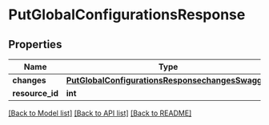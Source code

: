 # PutGlobalConfigurationsResponse

## Properties
Name | Type | Description | Notes
------------ | ------------- | ------------- | -------------
**changes** | [**PutGlobalConfigurationsResponsechangesSwagger**](PutGlobalConfigurationsResponsechangesSwagger.md) |  | [optional] 
**resource_id** | **int** |  | [optional] 

[[Back to Model list]](../README.md#documentation-for-models) [[Back to API list]](../README.md#documentation-for-api-endpoints) [[Back to README]](../README.md)

